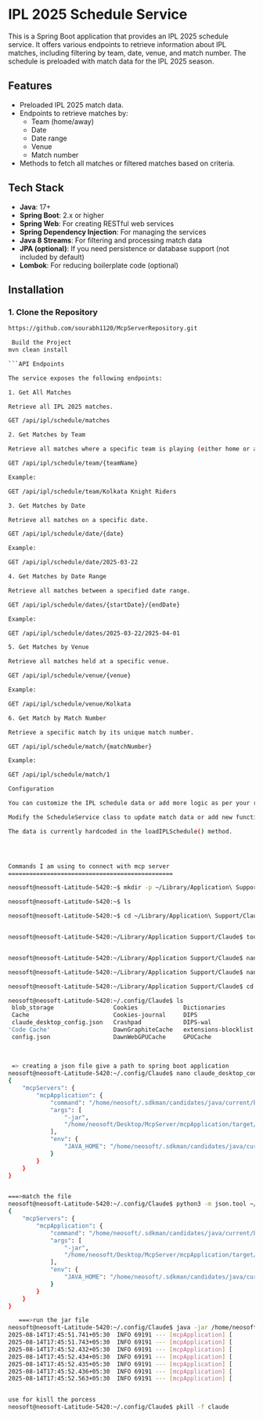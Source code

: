# IPL 2025 Schedule Service

This is a Spring Boot application that provides an IPL 2025 schedule service. It offers various endpoints to retrieve information about IPL matches, including filtering by team, date, venue, and match number. The schedule is preloaded with match data for the IPL 2025 season.

## Features

- Preloaded IPL 2025 match data.
- Endpoints to retrieve matches by:
    - Team (home/away)
    - Date
    - Date range
    - Venue
    - Match number
- Methods to fetch all matches or filtered matches based on criteria.

## Tech Stack

- **Java**: 17+
- **Spring Boot**: 2.x or higher
- **Spring Web**: For creating RESTful web services
- **Spring Dependency Injection**: For managing the services
- **Java 8 Streams**: For filtering and processing match data
- **JPA (optional)**: If you need persistence or database support (not included by default)
- **Lombok**: For reducing boilerplate code (optional)

## Installation

### 1. Clone the Repository

```bash
https://github.com/sourabh1120/McpServerRepository.git

 Build the Project
mvn clean install

```API Endpoints

The service exposes the following endpoints:

1. Get All Matches

Retrieve all IPL 2025 matches.

GET /api/ipl/schedule/matches

2. Get Matches by Team

Retrieve all matches where a specific team is playing (either home or away).

GET /api/ipl/schedule/team/{teamName}

Example:

GET /api/ipl/schedule/team/Kolkata Knight Riders

3. Get Matches by Date

Retrieve all matches on a specific date.

GET /api/ipl/schedule/date/{date}

Example:

GET /api/ipl/schedule/date/2025-03-22

4. Get Matches by Date Range

Retrieve all matches between a specified date range.

GET /api/ipl/schedule/dates/{startDate}/{endDate}

Example:

GET /api/ipl/schedule/dates/2025-03-22/2025-04-01

5. Get Matches by Venue

Retrieve all matches held at a specific venue.

GET /api/ipl/schedule/venue/{venue}

Example:

GET /api/ipl/schedule/venue/Kolkata

6. Get Match by Match Number

Retrieve a specific match by its unique match number.

GET /api/ipl/schedule/match/{matchNumber}

Example:

GET /api/ipl/schedule/match/1

Configuration

You can customize the IPL schedule data or add more logic as per your requirements.

Modify the ScheduleService class to update match data or add new functionality.

The data is currently hardcoded in the loadIPLSchedule() method.




Commands I am using to connect with mcp server
===============================================

neosoft@neosoft-Latitude-5420:~$ mkdir -p ~/Library/Application\ Support/Claude/

neosoft@neosoft-Latitude-5420:~$ ls

neosoft@neosoft-Latitude-5420:~$ cd ~/Library/Application\ Support/Claude/


neosoft@neosoft-Latitude-5420:~/Library/Application Support/Claude$ touch ~/.config/Claude/claude_desktop_config.json


neosoft@neosoft-Latitude-5420:~/Library/Application Support/Claude$ nano ~/.config/Claude/claude_desktop_config.json

neosoft@neosoft-Latitude-5420:~/Library/Application Support/Claude$ nano ~/.config/Claude/claude_desktop_config.json

neosoft@neosoft-Latitude-5420:~/Library/Application Support/Claude$ cd ~/.config/Claude

neosoft@neosoft-Latitude-5420:~/.config/Claude$ ls
 blob_storage                 Cookies             Dictionaries                IndexedDB                   sentry               SharedStorage-wal  'Trust Tokens'
 Cache                        Cookies-journal     DIPS                       'Local Storage'             'Service Worker'      SingletonCookie    'Trust Tokens-journal'
 claude_desktop_config.json   Crashpad            DIPS-wal                    logs                       'Session Storage'     SingletonLock       WebStorage
'Code Cache'                  DawnGraphiteCache   extensions-blocklist.json  'Network Persistent State'  'Shared Dictionary'   SingletonSocket     window-state.json
 config.json                  DawnWebGPUCache     GPUCache                    Preferences                 SharedStorage        TransportSecurity
 
 
 
 => creating a json file give a path to spring boot application
neosoft@neosoft-Latitude-5420:~/.config/Claude$ nano claude_desktop_config.json
{
    "mcpServers": {
        "mcpApplication": {
            "command": "/home/neosoft/.sdkman/candidates/java/current/bin/java",
            "args": [
                "-jar",
                "/home/neosoft/Desktop/McpServer/mcpApplication/target/mcpApplication-0.0.1-SNAPSHOT.jar"
            ],
            "env": {
                "JAVA_HOME": "/home/neosoft/.sdkman/candidates/java/current"
            }
        }
    }
}


===>match the file 
neosoft@neosoft-Latitude-5420:~/.config/Claude$ python3 -m json.tool ~/.config/Claude/claude_desktop_config.json
{
    "mcpServers": {
        "mcpApplication": {
            "command": "/home/neosoft/.sdkman/candidates/java/current/bin/java",
            "args": [
                "-jar",
                "/home/neosoft/Desktop/McpServer/mcpApplication/target/mcpApplication-0.0.1-SNAPSHOT.jar"
            ],
            "env": {
                "JAVA_HOME": "/home/neosoft/.sdkman/candidates/java/current"
            }
        }
    }
}

   ===>run the jar file 
neosoft@neosoft-Latitude-5420:~/.config/Claude$ java -jar /home/neosoft/Desktop/McpServer/mcpApplication/target/mcpApplication-0.0.1-SNAPSHOT.jar
2025-08-14T17:45:51.741+05:30  INFO 69191 --- [mcpApplication] [           main] c.m.mcpApplication.McpApplication        : Starting McpApplication v0.0.1-SNAPSHOT using Java 21.0.7 with PID 69191 (/home/neosoft/Desktop/McpServer/mcpApplication/target/mcpApplication-0.0.1-SNAPSHOT.jar started by neosoft in /home/neosoft/.config/Claude)
2025-08-14T17:45:51.743+05:30  INFO 69191 --- [mcpApplication] [           main] c.m.mcpApplication.McpApplication        : No active profile set, falling back to 1 default profile: "default"
2025-08-14T17:45:52.432+05:30  INFO 69191 --- [mcpApplication] [           main] o.s.a.m.s.a.McpServerAutoConfiguration   : Enable tools capabilities, notification: true
2025-08-14T17:45:52.434+05:30  INFO 69191 --- [mcpApplication] [           main] o.s.a.m.s.a.McpServerAutoConfiguration   : Enable resources capabilities, notification: true
2025-08-14T17:45:52.435+05:30  INFO 69191 --- [mcpApplication] [           main] o.s.a.m.s.a.McpServerAutoConfiguration   : Enable prompts capabilities, notification: true
2025-08-14T17:45:52.436+05:30  INFO 69191 --- [mcpApplication] [           main] o.s.a.m.s.a.McpServerAutoConfiguration   : Enable completions capabilities
2025-08-14T17:45:52.563+05:30  INFO 69191 --- [mcpApplication] [           main] c.m.mcpApplication.McpApplication        : Started McpApplication in 1.336 seconds (process running for 1.771)


use for kisll the porcess
neosoft@neosoft-Latitude-5420:~/.config/Claude$ pkill -f claude



